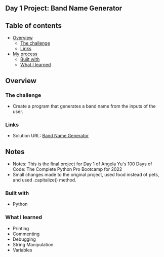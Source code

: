 ## Day 1 Project: Band Name Generator

## Table of contents

- [Overview](#overview)
  - [The challenge](#the-challenge)
  - [Links](#links)
- [My process](#my-process)
  - [Built with](#built-with)
  - [What I learned](#what-i-learned)

## Overview

### The challenge

- Create a program that generates a band name from the inputs of the user.

### Links

- Solution URL: [Band Name Generator](https://github.com/Mikerniker/100_Days_of_Python/tree/main/Day1)

## Notes

- Notes: This is the final project for Day 1 of Angela Yu's 100 Days of Code: The Complete Python Pro Bootcamp for 2022 
- Small changes made to the original project, used food instead of pets, and used .capitalize() method. 

### Built with

- Python


### What I learned
- Printing
- Commenting
- Debugging
- String Manipulation
- Variables 

